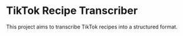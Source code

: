 # TikTok Recipe Transcriber

This project aims to transcribe TikTok recipes into a structured format.
